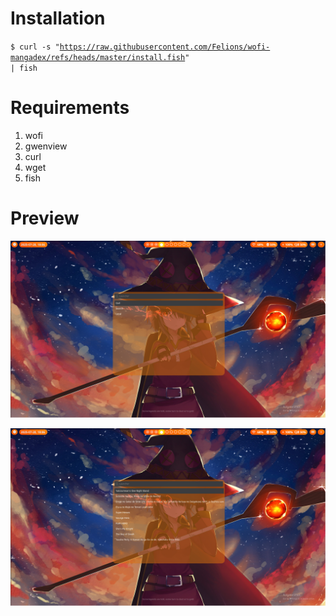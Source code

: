 # Installation

<code>$ curl -s "https://raw.githubusercontent.com/Felions/wofi-mangadex/refs/heads/master/install.fish" | fish
</code>

# Requirements
1. wofi
2. gwenview
3. curl
4. wget
5. fish

# Preview
![alt text](https://github.com/Felions/wofi-mangadex/blob/master/img/2025-07-28-180643_hyprshot.png)

![alt text](https://github.com/Felions/wofi-mangadex/blob/master/img/2025-07-28-180657_hyprshot.png)
